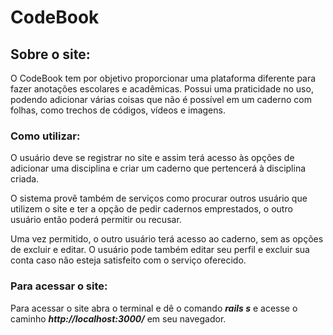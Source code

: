 # CodeBook



## Sobre o site:

O CodeBook tem por objetivo proporcionar uma  plataforma diferente para fazer anotações escolares e acadêmicas.  Possui uma praticidade no uso, podendo adicionar várias coisas que não é possível em um caderno com folhas, como trechos de códigos, vídeos e imagens.



### Como utilizar:

O usuário deve se registrar no site e assim terá acesso às opções de adicionar uma disciplina e criar um caderno que pertencerá à disciplina criada. 

O sistema provê também de serviços como procurar outros usuário que utilizem o site e ter a opção de pedir cadernos emprestados, o outro usuário então poderá permitir ou recusar. 

Uma vez permitido, o outro usuário terá acesso ao caderno, sem as opções de excluir e editar. O usuário pode também editar seu perfil e excluir sua conta caso não esteja satisfeito com o serviço oferecido.



### Para acessar o site:

Para acessar o site abra o terminal e dê o comando ***rails s***  e acesse o caminho ***http://localhost:3000/*** em seu navegador.